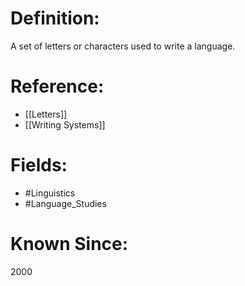 

# Definition:
A set of letters or characters used to write a language.

# Reference:
- [[Letters]]
- [[Writing Systems]]

# Fields: 
- #Linguistics
- #Language_Studies

# Known Since:
2000

